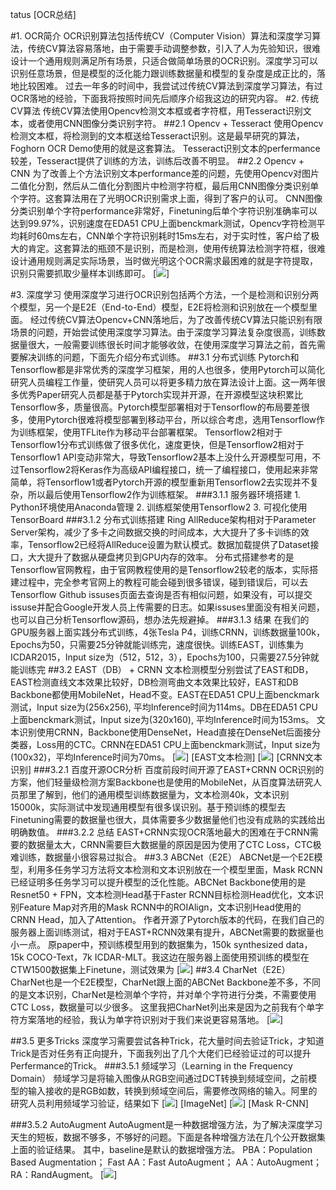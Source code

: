 tatus                    [OCR总结]

#1. OCR简介
    OCR识别算法包括传统CV（Computer Vision）算法和深度学习算法，传统CV算法容易落地，由于需要手动调整参数，引入了人为先验知识，很难设计一个通用规则满足所有场景，只适合做简单场景的OCR识别。深度学习可以识别任意场景，但是模型的泛化能力跟训练数据量和模型的复杂度是成正比的，落地比较困难。
    过去一年多的时间中，我尝试过传统CV算法到深度学习算法，有过OCR落地的经验，下面我将按照时间先后顺序介绍我这边的研究内容。
#2. 传统CV算法
    传统CV算法使用Opencv检测文本框或者字符框，用Tesseract识别文本，或者使用CNN图像分类识别字符。
##2.1 Opencv + Tesseract
    使用Opencv检测文本框，将检测到的文本框送给Tesseract识别。这是最早研究的算法，Foghorn OCR Demo使用的就是这套算法。
    Tesseract识别文本的perfermance较差，Tesseract提供了训练的方法，训练后改善不明显。
##2.2 Opencv + CNN
    为了改善上个方法识别文本performance差的问题，先使用Opencv对图片二值化分割，然后从二值化分割图片中检测字符框，最后用CNN图像分类识别单个字符。这套算法用在了光明OCR识别需求上面，得到了客户的认可。
    CNN图像分类识别单个字符performance非常好，Finetuning后单个字符识别准确率可以达到99.97%，识别速度在EDA51 CPU上面benckmark测试，Opencv字符检测平均耗时60ms左右，CNN单个字符识别耗时15ms左右，对于实时性，客户给了极大的肯定。这套算法的瓶颈不是识别，而是检测，使用传统算法检测字符框，很难设计通用规则满足实际场景，当时做光明这个OCR需求最困难的就是字符提取，识别只需要抓取少量样本训练即可。
[![](./_image/2020-06-14-00-45-46.jpg)]

#3. 深度学习
    使用深度学习进行OCR识别包括两个方法，一个是检测和识别分两个模型，另一个是E2E（End-to-End）模型，E2E将检测和识别放在一个模型里面。
    经过传统CV算法Opencv+CNN落地后，为了改善传统CV算法只能识别有限场景的问题，开始尝试使用深度学习算法。由于深度学习算法复杂度很高，训练数据量很大，一般需要训练很长时间才能够收敛，在使用深度学习算法之前，首先需要解决训练的问题，下面先介绍分布式训练。
##3.1 分布式训练
    Pytorch和Tensorflow都是非常优秀的深度学习框架，用的人也很多，使用Pytorch可以简化研究人员编程工作量，使研究人员可以将更多精力放在算法设计上面。这一两年很多优秀Paper研究人员都是基于Pytorch实现并开源，在开源模型这块积累比Tensorflow多，质量很高。Pytorch模型部署相对于Tensorflow的布局要差很多，使用Pytorch很难将模型部署到移动平台，所以综合考虑，选用Tensorflow作为训练框架，使用TFLite作为移动平台部署框架。
    Tensorflow2相对于Tensorflow1分布式训练做了很多优化，速度更快，但是Tensorflow2相对于Tensorflow1 API变动非常大，导致Tensorflow2基本上没什么开源模型可用，不过Tensorflow2将Keras作为高级API编程接口，统一了编程接口，使用起来非常简单，将Tensorflow1或者Pytorch开源的模型重新用Tensorflow2去实现并不复杂，所以最后使用Tensorflow2作为训练框架。
###3.1.1 服务器环境搭建
    1. Python环境使用Anaconda管理
    2. 训练框架使用Tensorflow2
    3. 可视化使用TensorBoard
###3.1.2 分布式训练搭建
    Ring AllReduce架构相对于Parameter Server架构，减少了多卡之间数据交换的时间成本，大大提升了多卡训练的效率，Tensorflow2已经将AllReduce设置为默认模式。数据加载提供了Dataset接口，大大提升了数据从硬盘拷贝到GPU内存的效率。
    分布式搭建参考的是Tensorflow官网教程，由于官网教程使用的是Tensorflow2较老的版本，实际搭建过程中，完全参考官网上的教程可能会碰到很多错误，碰到错误后，可以去Tensorflow Github issuses页面去查询是否有相似问题，如果没有，可以提交issuse并配合Google开发人员上传需要的日志。如果issuses里面没有相关问题，也可以自己分析Tensorflow源码，想办法先规避掉。
###3.1.3 结果
    在我们的GPU服务器上面实践分布式训练，4张Tesla P4，训练CRNN，训练数据量100k，Epochs为50，只需要25分钟就能训练完，速度很快。训练EAST，训练集为ICDAR2015，Input size为（512，512，3），Epochs为100，只需要27.5分钟就能训练完
##3.2 EAST（DB） + CRNN
    文本检测模型分别尝试了EAST和DB，EAST检测直线文本效果比较好，DB检测弯曲文本效果比较好，EAST和DB Backbone都使用MobileNet，Head不变。EAST在EDA51 CPU上面benckmark测试，Input size为(256x256), 平均Inference时间为114ms。DB在EDA51 CPU上面benckmark测试，Input size为(320x160), 平均Inference时间为153ms。
    文本识别使用CRNN，Backbone使用DenseNet，Head直接在DenseNet后面接分类器，Loss用的CTC。CRNN在EDA51 CPU上面benckmark测试，Input size为(100x32)，平均Inference时间为70ms。
[![](./_image/2020-05-08-16-26-51.jpg?r=60)]
[EAST文本检测]
[![](./_image/2020-05-08-16-27-48.jpg?r=60)]
[CRNN文本识别]
###3.2.1 百度开源OCR分析
    百度前段时间开源了EAST+CRNN OCR识别的方案，他们轻量级检测方案Backbone也是使用的MobileNet，从百度算法研究人员那里了解到，他们的通用模型训练数据量为，文本检测40k，文本识别15000k，实际测试中发现通用模型有很多误识别。基于预训练的模型去Finetuning需要的数据量也很大，具体需要多少数据量他们也没有成熟的实践给出明确数值。
###3.2.2 总结
    EAST+CRNN实现OCR落地最大的困难在于CRNN需要的数据量太大，CRNN需要巨大数据量的原因是因为使用了CTC Loss，CTC极难训练，数据量小很容易过拟合。
##3.3 ABCNet（E2E）
    ABCNet是一个E2E模型，利用多任务学习方法将文本检测和文本识别放在一个模型里面，Mask RCNN已经证明多任务学习可以提升模型的泛化性能。ABCNet Backbone使用的是Resnet50 + FPN，文本检测Head基于Faster RCNN目标检测Head优化，文本识别Feature Map对齐用的Mask RCNN中的ROIAlign，文本识别Head使用的CRNN Head，加入了Attention。
    作者开源了Pytorch版本的代码，在我们自己的服务器上面训练测试，相对于EAST+RCNN效果有提升，ABCNet需要的数据量也小一点。
    原paper中，预训练模型用到的数据集为，150k synthesized data，15k COCO-Text，7k ICDAR-MLT。我这边在服务器上面使用预训练的模型在CTW1500数据集上Finetune，测试效果为
[![](./_image/2020-06-12-14-15-28.jpg?r=90)]
##3.4 CharNet（E2E）
    CharNet也是一个E2E模型，CharNet跟上面的ABCNet Backbone差不多，不同的是文本识别，CharNet是检测单个字符，并对单个字符进行分类，不需要使用CTC Loss，数据量可以少很多。
    这里我把CharNet列出来是因为之前我有个单字符方案落地的经验，我认为单字符识别对于我们来说更容易落地。
[![](./_image/2020-06-15-10-38-56.jpg)]

##3.5 更多Tricks
    深度学习需要尝试各种Trick，花大量时间去验证Trick，才知道Trick是否对任务有正向提升，下面我列出了几个大佬们已经验证过的可以提升Perfermance的Trick。
###3.5.1 频域学习（Learning in the Frequency Domain）
    频域学习是将输入图像从RGB空间通过DCT转换到频域空间，之前模型的输入接收的是RGB如数，转换到频域空间后，需要修改网络的输入。阿里的研究人员利用频域学习验证，结果如下
[![](./_image/2020-06-15-11-02-58.jpg?r=90)]
[ImageNet]
[![](./_image/2020-06-15-11-03-51.jpg?r=90)]
[Mask R-CNN]

###3.5.2 AutoAugment
    AutoAugment是一种数据增强方法，为了解决深度学习天生的短板，数据不够多，不够好的问题。下面是各种增强方法在几个公开数据集上面的验证结果。
    其中，baseline是默认的数据增强方法。
    PBA：Population Based Augmentation；
    Fast AA：Fast AutoAugment；
    AA：AutoAugment；
    RA：RandAugment。
[![](./_image/2020-06-15-11-09-22.jpg?r=90)]









